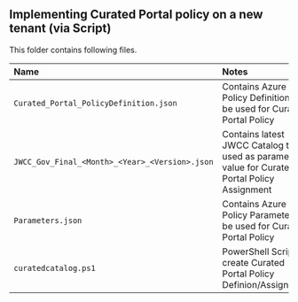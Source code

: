 ## Implementing Curated Portal policy on a new tenant (via Script) 

This folder contains following files.

|  Name                                           |  Notes                                                                                  |
|:------------------------------------------------|:----------------------------------------------------------------------------------------|
| `Curated_Portal_PolicyDefinition.json`          | Contains Azure Policy Definition to be used for Curated Portal Policy                   |
| `JWCC_Gov_Final_<Month>_<Year>_<Version>.json`  | Contains latest JWCC Catalog to be used as parameter value for Curated Portal Policy Assignment    |
| `Parameters.json`                               | Contains Azure Policy Parameters to be used for Curated Portal Policy                   |
| `curatedcatalog.ps1`                            | PowerShell Script to create Curated Portal Policy Definion/Assignment                   |

